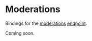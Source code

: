 # Moderations

Bindings for the [moderations](https://beta.openai.com/docs/api-reference/moderations) [endpoint](https://api.openai.com/v1/moderations).

Coming soon.
